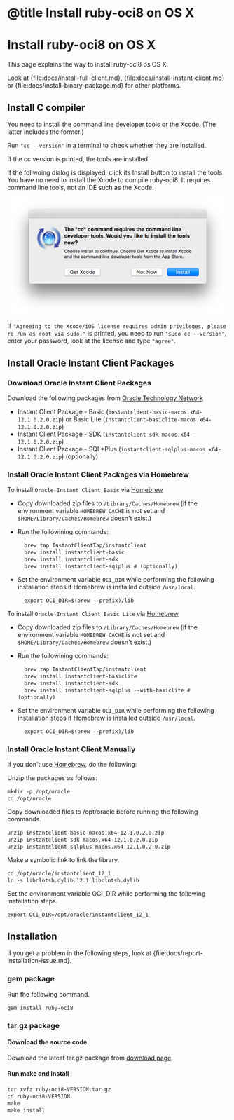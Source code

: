 # @title Install ruby-oci8 on OS X

Install ruby-oci8 on OS X
=========================

This page explains the way to install ruby-oci8 os OS X.

Look at {file:docs/install-full-client.md}, {file:docs/install-instant-client.md}
or {file:docs/install-binary-package.md} for other platforms.

Install C compiler
------------------

You need to install the command line developer tools or the Xcode.
(The latter includes the former.)

Run `"cc --version"` in a terminal to check whether they are installed.

If the cc version is printed, the tools are installed.

If the follwoing dialog is displayed, click its Install button to
install the tools.
You have no need to install the Xcode to compile ruby-oci8.
It requires command line tools, not an IDE such as the Xcode.

![dialog](osx-install-dev-tools.png)

If `"Agreeing to the Xcode/iOS license requires admin privileges,
please re-run as root via sudo."` is printed, you need to run
`"sudo cc --version"`, enter your password, look at the license
and type `"agree"`.

Install Oracle Instant Client Packages
--------------------------------------

### Download Oracle Instant Client Packages

Download the following packages from [Oracle Technology Network][]

* Instant Client Package - Basic (`instantclient-basic-macos.x64-12.1.0.2.0.zip`) or Basic Lite (`instantclient-basiclite-macos.x64-12.1.0.2.0.zip`)
* Instant Client Package - SDK (`instantclient-sdk-macos.x64-12.1.0.2.0.zip`)
* Instant Client Package - SQL*Plus (`instantclient-sqlplus-macos.x64-12.1.0.2.0.zip`) (optionally) 

### Install Oracle Instant Client Packages via Homebrew

To install `Oracle Instant Client Basic` via [Homebrew][]

* Copy downloaded zip files to `/Library/Caches/Homebrew`
  (if the environment variable `HOMEBREW_CACHE`
  is not set and `$HOME/Library/Caches/Homebrew` doesn't exist.)

* Run the followining commands:

        brew tap InstantClientTap/instantclient
        brew install instantclient-basic
        brew install instantclient-sdk
        brew install instantclient-sqlplus # (optionally)

* Set the environment variable `OCI_DIR` while performing the following installation steps
  if Homebrew is installed outside `/usr/local`.

        export OCI_DIR=$(brew --prefix)/lib

To install `Oracle Instant Client Basic Lite` via [Homebrew][]

* Copy downloaded zip files to `/Library/Caches/Homebrew`
  (if the environment variable `HOMEBREW_CACHE`
  is not set and `$HOME/Library/Caches/Homebrew` doesn't exist.)

* Run the followining commands:

        brew tap InstantClientTap/instantclient
        brew install instantclient-basiclite
        brew install instantclient-sdk
        brew install instantclient-sqlplus --with-basiclite # (optionally)
        
* Set the environment variable `OCI_DIR` while performing the following installation steps
  if Homebrew is installed outside `/usr/local`.

        export OCI_DIR=$(brew --prefix)/lib

### Install Oracle Instant Client Manually

If you don't use [Homebrew][], do the following:

Unzip the packages as follows:

    mkdir -p /opt/oracle
    cd /opt/oracle

Copy downloaded files to /opt/oracle before running the following commands.

    unzip instantclient-basic-macos.x64-12.1.0.2.0.zip
    unzip instantclient-sdk-macos.x64-12.1.0.2.0.zip
    unzip instantclient-sqlplus-macos.x64-12.1.0.2.0.zip

Make a symbolic link to link the library.

    cd /opt/oracle/instantclient_12_1
    ln -s libclntsh.dylib.12.1 libclntsh.dylib

Set the environment variable OCI_DIR while performing the following installation steps.

    export OCI_DIR=/opt/oracle/instantclient_12_1

Installation
------------

If you get a problem in the following steps, look at {file:docs/report-installation-issue.md}.

### gem package

Run the following command.

    gem install ruby-oci8

### tar.gz package

#### Download the source code

Download the latest tar.gz package from [download page][].

#### Run make and install

    tar xvfz ruby-oci8-VERSION.tar.gz
    cd ruby-oci8-VERSION
    make
    make install

[download page]: https://bintray.com/kubo/generic/ruby-oci8
[Homebrew]: http://brew.sh/
[fix_oralib]: https://github.com/kubo/fix_oralib_osx
[Oracle Technology Network]: http://www.oracle.com/technetwork/topics/intel-macsoft-096467.html
